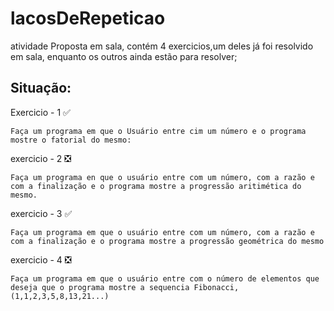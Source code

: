 # lacosDeRepeticao


atividade Proposta em sala, contém 4 exercicios,um deles já foi resolvido em sala, enquanto os outros ainda estão para resolver;

## Situação:

Exercicio - 1 ✅

    Faça um programa em que o Usuário entre cim um número e o programa mostre o fatorial do mesmo:

exercicio - 2 ❎

    Faça um programa en que o usuário entre com um número, com a razão e com a finalização e o programa mostre a progressão aritimética do mesmo.

exercicio - 3 ✅

    Faça um programa em que o usuário entre com um número, com a razão e com a finalização e o programa mostre a progressão geométrica do mesmo

exercicio - 4 ❎

    Faça um programa em que o usuário entre com o número de elementos que deseja que o programa mostre a sequencia Fibonacci, (1,1,2,3,5,8,13,21...) 

